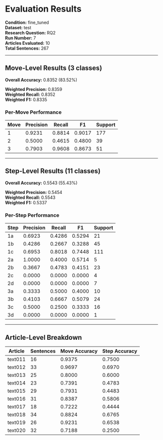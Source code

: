 # Evaluation Results

**Condition:** fine_tuned  
**Dataset:** test  
**Research Question:** RQ2  
**Run Number:** 7  
**Articles Evaluated:** 10  
**Total Sentences:** 267  

---

## Move-Level Results (3 classes)

**Overall Accuracy:** 0.8352 (83.52%)  

**Weighted Precision:** 0.8359  
**Weighted Recall:** 0.8352  
**Weighted F1:** 0.8335  

### Per-Move Performance

| Move | Precision | Recall | F1 | Support |
|------|-----------|--------|----|---------|
| 1 | 0.9231 | 0.8814 | 0.9017 | 177 |
| 2 | 0.5000 | 0.4615 | 0.4800 | 39 |
| 3 | 0.7903 | 0.9608 | 0.8673 | 51 |

---

## Step-Level Results (11 classes)

**Overall Accuracy:** 0.5543 (55.43%)  

**Weighted Precision:** 0.5454  
**Weighted Recall:** 0.5543  
**Weighted F1:** 0.5337  

### Per-Step Performance

| Step | Precision | Recall | F1 | Support |
|------|-----------|--------|----|---------|
| 1a | 0.6923 | 0.4286 | 0.5294 | 21 |
| 1b | 0.4286 | 0.2667 | 0.3288 | 45 |
| 1c | 0.6953 | 0.8018 | 0.7448 | 111 |
| 2a | 1.0000 | 0.4000 | 0.5714 | 5 |
| 2b | 0.3667 | 0.4783 | 0.4151 | 23 |
| 2c | 0.0000 | 0.0000 | 0.0000 | 4 |
| 2d | 0.0000 | 0.0000 | 0.0000 | 7 |
| 3a | 0.3333 | 0.5000 | 0.4000 | 10 |
| 3b | 0.4103 | 0.6667 | 0.5079 | 24 |
| 3c | 0.5000 | 0.2500 | 0.3333 | 16 |
| 3d | 0.0000 | 0.0000 | 0.0000 | 1 |

---

## Article-Level Breakdown

| Article | Sentences | Move Accuracy | Step Accuracy |
|---------|-----------|---------------|---------------|
| text011 | 16 | 0.9375 | 0.7500 |
| text012 | 33 | 0.9697 | 0.6970 |
| text013 | 25 | 0.8000 | 0.6000 |
| text014 | 23 | 0.7391 | 0.4783 |
| text015 | 29 | 0.7931 | 0.4483 |
| text016 | 31 | 0.8387 | 0.5806 |
| text017 | 18 | 0.7222 | 0.4444 |
| text018 | 34 | 0.8824 | 0.6765 |
| text019 | 26 | 0.9231 | 0.6538 |
| text020 | 32 | 0.7188 | 0.2500 |
